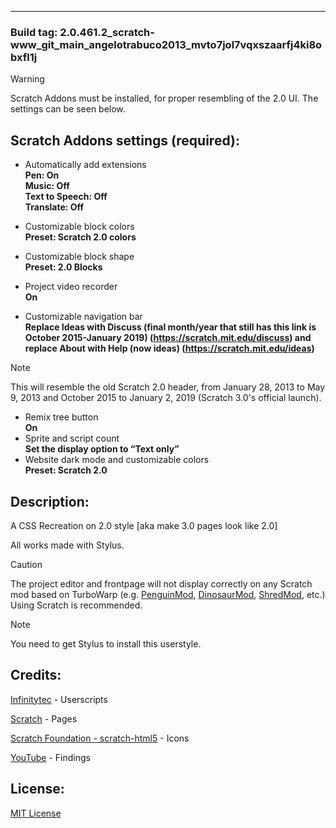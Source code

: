 ---

### Build tag: 2.0.461.2_scratch-www_git_main_angelotrabuco2013_mvto7jol7vqxszaarfj4ki8obxfl1j

> [!WARNING]  
> Scratch Addons must be installed, for proper resembling of the 2.0 UI. The settings can be seen below.

## Scratch Addons settings (required):
+ Automatically add extensions <br/>
**Pen: On** <br/>
  **Music: Off** <br/>
  **Text to Speech: Off** <br/>
  **Translate: Off**
  
+ Customizable block colors <br/>
**Preset: Scratch 2.0 colors**
+ Customizable block shape <br/>
**Preset: 2.0 Blocks** <br/>
+ Project video recorder <br/>
**On** <br/>
+ Customizable navigation bar <br/>
**Replace Ideas with Discuss (final month/year that still has this link is October 2015-January 2019) (https://scratch.mit.edu/discuss) and replace About with Help (now ideas) (https://scratch.mit.edu/ideas)**
> [!NOTE]  
> This will resemble the old Scratch 2.0 header, from January 28, 2013 to May 9, 2013 and October 2015 to January 2, 2019 (Scratch 3.0's official launch).
+ Remix tree button <br/>
**On** <br/>
+ Sprite and script count <br/>
**Set the display option to <q>Text only</q>** <br/>
+ Website dark mode and customizable colors <br/>
**Preset: Scratch 2.0**

## Description: 
A CSS Recreation on 2.0 style [aka make 3.0 pages look like 2.0]

All works made with Stylus.

> [!CAUTION]
> The project editor and frontpage will not display correctly on any Scratch mod based on TurboWarp (e.g. <a href="https://studio.penguinmod.com/editor.html">PenguinMod</a>, <a href="https://dinosaurmod.github.io/editor.html">DinosaurMod</a>, <a href="https://shredmod.is-an.app/editor.html">ShredMod</a>, etc.) Using Scratch is recommended.

> [!NOTE]  
> You need to get Stylus to install this userstyle.


## Credits:

[Infinitytec](https://github.com/infinitytec) - Userscripts

[Scratch](https://scratch.mit.edu) - Pages

[Scratch Foundation - scratch-html5](https://github.com/scratchfoundation/scratch-html5) - Icons

[YouTube](https://youtube.com) - Findings

## License:
<a href="https://raw.githubusercontent.com/angelotrabuco2013/scratch-www/main/LICENSE">MIT License</a>
